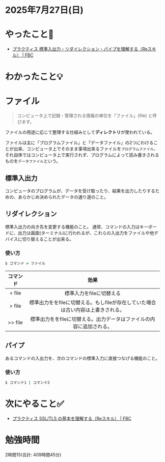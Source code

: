 # 2025年7月27日(日)

# やったこと📝

- [プラクティス 標準入出力・リダイレクション・パイプを理解する（Reスキル） \| FBC](https://bootcamp.fjord.jp/practices/306)

# わかったこと💡

# ファイル

> コンピュータ上で記録・管理される情報の単位を「ファイル」(file) と呼びます。

ファイルの用途に応じて整理する仕組みとして**ディレクトリ**が使われている。

ファイルは主に「プログラムファイル」と「データファイル」の2つにわけることが出来、コンピュータ上でそのまま事項出来るファイルを`プログラムファイル`、それ自体ではコンピュータ上で実行されず、プログラムによって読み書きされるものを`データファイル`という。


## 標準入出力

コンピュータのプログラムが、データを受け取ったり、結果を出力したりするための、あらかじめ決められたデータの通り道のこと。


## リダイレクション

標準入出力の向き先を変更する機能のこと。
通常、コマンドの入力はキーボードに、出力は画面(ターミナル)に行われるが、これらの入出力をファイルや他デバイスに切り替えることが出来る。

### 使い方

```ruby
$ コマンド > ファイル
```

|コマンド| 効果 |
|:---:|:---:|
|< file |標準入力をfileに切替える |
| > file| 標準出力ををfileに切替える。もしfileが存在していた場合は古い内容は上書きされる。|
|>> file | 標準出力ををfileに切替える。出力データはファイルの内容に追加される。|

## パイプ

あるコマンドの入出力を、次のコマンドの標準入力に直接つなげる機能のこと。

### 使い方
```ruby
$ コマンド1 | コマンド2
```
# 次にやること✅

- [プラクティス SSL/TLS の基本を理解する（Reスキル） \| FBC](https://bootcamp.fjord.jp/practices/307)

# 勉強時間

2時間15(合計: 409時間45分)
